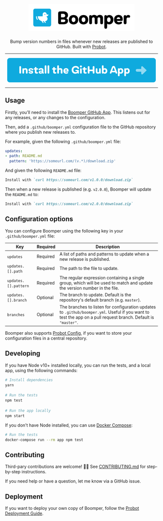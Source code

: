 <h1 align="center">
  <img src="design/logo.svg" alt="Boomper Logo" width="350" />
</h1>

<p align="center">Bump version numbers in files whenever new releases are published to GitHub. Built with <a href="https://github.com/probot/probot">Probot</a>.</p>

---

<p align="center"><a href="https://github.com/apps/boomper-bot"><img src="design/install-button.svg" alt="Install the GitHub App" /></a></p>

---

## Usage

Firstly, you’ll need to install the [Boomper GitHub App](https://github.com/apps/boomper-bot). This listens out for any releases, or any changes to the configuration.

Then, add a `.github/boomper.yml` configuration file to the GitHub repository where you publish new releases to.

For example, given the following `.github/boomper.yml` file:

```yml
updates:
- path: README.md
  pattern: 'https://someurl.com/(v.*)/download.zip'
```

And given the following `README.md` file:

```markdown
Install with `curl https://someurl.com/v1.0.0/download.zip`
```

Then when a new release is published (e.g. `v2.0.0`), Boomper will update the `README.md` to:

```markdown
Install with `curl https://someurl.com/v2.0.0/download.zip`
```

## Configuration options

You can configure Boomper using the following key in your `.github/boomper.yml` file:

|Key|Required|Description|
|-|-|-|
|`updates`|Required|A list of paths and patterns to update when a new release is published.|
|`updates.[].path`|Required|The path to the file to update.|
|`updates.[].pattern`|Required|The regular expression containing a single group, which will be used to match and update the version number in the file.|
|`updates.[].branch`|Optional|The branch to update. Default is the repository's default branch (e.g. `master`).|
|`branches`|Optional|The branches to listen for configuration updates to `.github/boomper.yml`. Useful if you want to test the app on a pull request branch. Default is `"master"`.|

Boomper also supports [Probot Config](https://github.com/probot/probot-config), if you want to store your configuration files in a central repository.

## Developing

If you have Node v10+ installed locally, you can run the tests, and a local app, using the following commands:

```sh
# Install dependencies
yarn

# Run the tests
npm test

# Run the app locally
npm start
```

If you don't have Node installed, you can use [Docker Compose](https://docs.docker.com/compose/):

```sh
# Run the tests
docker-compose run --rm app npm test
```

## Contributing

Third-pary contributions are welcome! 🙏🏼 See [CONTRIBUTING.md](CONTRIBUTING.md) for step-by-step instructions.

If you need help or have a question, let me know via a GitHub issue.

## Deployment

If you want to deploy your own copy of Boomper, follow the [Probot Deployment Guide](https://probot.github.io/docs/deployment/).
